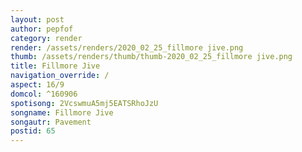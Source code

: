 ```yaml
---
layout: post
author: pepfof
category: render
render: /assets/renders/2020_02_25_fillmore jive.png
thumb: /assets/renders/thumb/thumb-2020_02_25_fillmore jive.png
title: Fillmore Jive
navigation_override: /
aspect: 16/9
domcol: ^160906
spotisong: 2VcswmuA5mj5EATSRhoJzU
songname: Fillmore Jive
songautr: Pavement
postid: 65
---
```


<!--USER BEGIN 1-->

<!--USER END 1-->

<!--more-->
<!--USER BEGIN 2-->

<!--USER END 2-->

